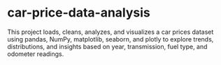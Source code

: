 # car-price-data-analysis
This project loads, cleans, analyzes, and visualizes a car prices dataset using pandas, NumPy, matplotlib, seaborn, and plotly to explore trends, distributions, and insights based on year, transmission, fuel type, and odometer readings.
